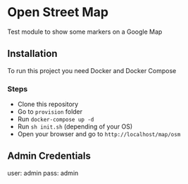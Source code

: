 # Open Street Map
Test module to show some markers on a Google Map

## Installation
To run this project you need Docker and Docker Compose

### Steps
  - Clone this repository
  - Go to `provision` folder
  - Run `docker-compose up -d`
  - Run `sh init.sh` (depending of your OS)
  - Open your browser and go to `http://localhost/map/osm`

## Admin Credentials
user: admin
pass: admin
